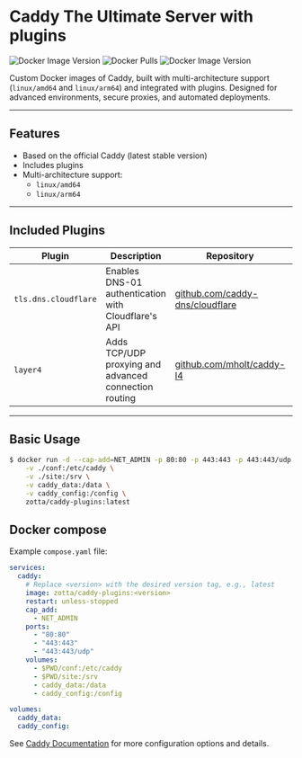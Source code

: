 # Caddy The Ultimate Server with plugins

![Docker Image Version](https://img.shields.io/docker/stars/zotta/caddy-plugins) ![Docker Pulls](https://img.shields.io/docker/pulls/zotta/caddy-plugins) ![Docker Image Version](https://img.shields.io/docker/v/zotta/caddy-plugins)

Custom Docker images of Caddy, built with multi-architecture support (`linux/amd64` and `linux/arm64`) and integrated with plugins.
Designed for advanced environments, secure proxies, and automated deployments.

---

## Features

- Based on the official Caddy (latest stable version)
- Includes plugins
- Multi-architecture support:
  - `linux/amd64`
  - `linux/arm64`

---

## Included Plugins

| Plugin | Description | Repository | Commit |
|--------|--------------|-------------|---------|
| `tls.dns.cloudflare` | Enables DNS-01 authentication with Cloudflare's API | [github.com/caddy-dns/cloudflare](https://github.com/caddy-dns/cloudflare) | [2fc25ee](https://github.com/caddy-dns/cloudflare/tree/2fc25ee62f40fe21b240f83ab2fb6e2be6dbb953) |
| `layer4` | Adds TCP/UDP proxying and advanced connection routing | [github.com/mholt/caddy-l4](https://github.com/mholt/caddy-l4) | [2e3e6cf](https://github.com/mholt/caddy-l4/tree/2e3e6cf60b25186d29e3b07e269563f870b36c96) |

---

## Basic Usage

```bash
$ docker run -d --cap-add=NET_ADMIN -p 80:80 -p 443:443 -p 443:443/udp \
    -v ./conf:/etc/caddy \
    -v ./site:/srv \
    -v caddy_data:/data \
    -v caddy_config:/config \
    zotta/caddy-plugins:latest
```

## Docker compose

Example `compose.yaml` file:

```yaml
services:
  caddy:
    # Replace <version> with the desired version tag, e.g., latest
    image: zotta/caddy-plugins:<version>
    restart: unless-stopped
    cap_add:
      - NET_ADMIN
    ports:
      - "80:80"
      - "443:443"
      - "443:443/udp"
    volumes:
      - $PWD/conf:/etc/caddy
      - $PWD/site:/srv
      - caddy_data:/data
      - caddy_config:/config

volumes:
  caddy_data:
  caddy_config:

```

See [Caddy Documentation](https://caddyserver.com/docs/) for more configuration options and details.

